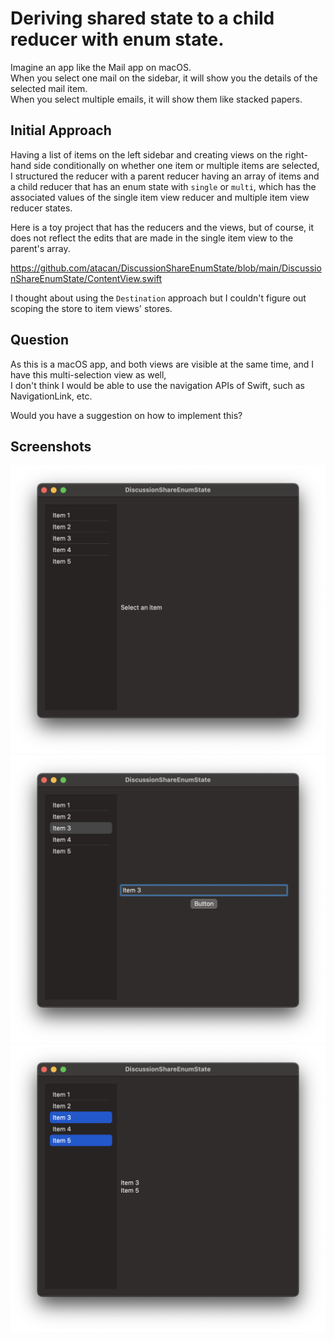 # Deriving shared state to a child reducer with enum state.

Imagine an app like the Mail app on macOS.  
When you select one mail on the sidebar, it will show you the details of the selected mail item.  
When you select multiple emails, it will show them like stacked papers. 

## Initial Approach

Having a list of items on the left sidebar and creating views on the right-hand side conditionally on whether one item or multiple items are selected,  
I structured the reducer with a parent reducer having an array of items and a child reducer that has an enum state with `single` or `multi`, which has the associated values of the single item view reducer and multiple item view reducer states. 

Here is a toy project that has the reducers and the views, but of course, it does not reflect the edits that are made in the single item view to the parent's array.

https://github.com/atacan/DiscussionShareEnumState/blob/main/DiscussionShareEnumState/ContentView.swift

I thought about using the `Destination` approach but I couldn't figure out scoping the store to item views' stores.

## Question

As this is a macOS app, and both views are visible at the same time, and I have this multi-selection view as well,  
I don't think I would be able to use the navigation APIs of Swift, such as NavigationLink, etc.  

Would you have a suggestion on how to implement this?

## Screenshots

![no-selection view](images/none-selected.png) 
![one-item selection view](images/single-item-selected.png)
![multi-item selection view](images/multiple-items-selected.png)
